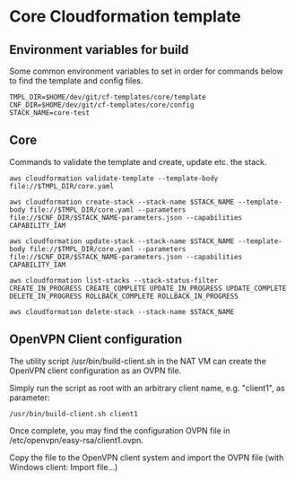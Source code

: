 
# Core Cloudformation template


## Environment variables for build

Some common environment variables to set in order for commands below to find the template and config files.

    TMPL_DIR=$HOME/dev/git/cf-templates/core/template
    CNF_DIR=$HOME/dev/git/cf-templates/core/config
    STACK_NAME=core-test

## Core

Commands to validate the template and create, update etc. the stack. 

    aws cloudformation validate-template --template-body file://$TMPL_DIR/core.yaml

    aws cloudformation create-stack --stack-name $STACK_NAME --template-body file://$TMPL_DIR/core.yaml --parameters file://$CNF_DIR/$STACK_NAME-parameters.json --capabilities CAPABILITY_IAM

    aws cloudformation update-stack --stack-name $STACK_NAME --template-body file://$TMPL_DIR/core.yaml --parameters file://$CNF_DIR/$STACK_NAME-parameters.json --capabilities CAPABILITY_IAM

    aws cloudformation list-stacks --stack-status-filter CREATE_IN_PROGRESS CREATE_COMPLETE UPDATE_IN_PROGRESS UPDATE_COMPLETE DELETE_IN_PROGRESS ROLLBACK_COMPLETE ROLLBACK_IN_PROGRESS

    aws cloudformation delete-stack --stack-name $STACK_NAME

## OpenVPN Client configuration

The utility script /usr/bin/build-client.sh in the NAT VM can create the OpenVPN client configuration as an OVPN file.

Simply run the script as root with an arbitrary client name, e.g. "client1", as parameter:

    /usr/bin/build-client.sh client1

Once complete, you may find the configuration OVPN file in /etc/openvpn/easy-rsa/client1.ovpn.

Copy the file to the OpenVPN client system and import the OVPN file (with Windows client: Import file...)

